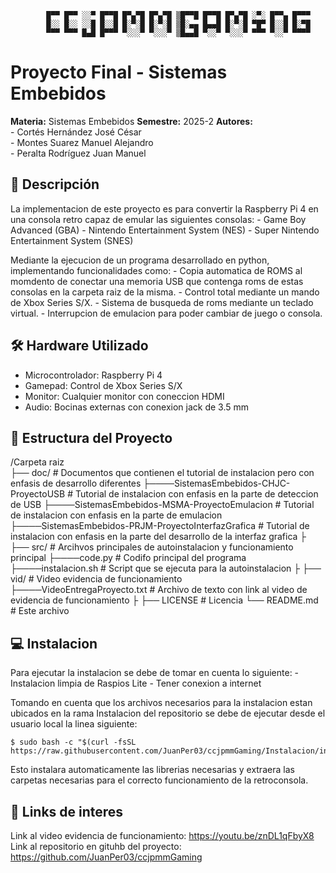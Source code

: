 
			█▀▀ █▀▀ ░░▀ █▀▀█ █▀▄▀█ █▀▄▀█ ▒█▀▀█ █▀▀█ █▀▄▀█ ░▀░ █▀▀▄ █▀▀▀ 
			█░░ █░░ ░░█ █░░█ █░▀░█ █░▀░█ ▒█░▄▄ █▄▄█ █░▀░█ ▀█▀ █░░█ █░▀█ 
			▀▀▀ ▀▀▀ █▄█ █▀▀▀ ▀░░░▀ ▀░░░▀ ▒█▄▄█ ▀░░▀ ▀░░░▀ ▀▀▀ ▀░░▀ ▀▀▀▀

# Proyecto Final - Sistemas Embebidos

**Materia:** 	Sistemas Embebidos 
**Semestre:**	2025-2
**Autores:**  
		- Cortés Hernández José César  
		- Montes Suarez Manuel Alejandro  
		- Peralta Rodríguez Juan Manuel  

## 📌 Descripción  
La implementacion de este proyecto es para convertir la Raspberry Pi 4 en una consola retro capaz de emular las siguientes consolas:
	- Game Boy Advanced (GBA)
	- Nintendo Entertainment System (NES)
	- Super Nintendo Entertainment System (SNES)

Mediante la ejecucion de un programa desarrollado en python, implementando funcionalidades como:
	- Copia automatica de ROMS al momdento de conectar una memoria USB que contenga roms de estas consolas
	  en la carpeta raiz de la misma.
	- Control total mediante un mando de Xbox Series S/X.
	- Sistema de busqueda de roms mediante un teclado virtual.
	- Interrupcion de emulacion para poder cambiar de juego o consola.

## 🛠️ Hardware Utilizado  
- Microcontrolador: Raspberry Pi 4
- Gamepad: Control de Xbox Series S/X
- Monitor: Cualquier monitor con coneccion HDMI
- Audio: Bocinas externas con conexion jack de 3.5 mm 

## 📂 Estructura del Proyecto  
/Carpeta raiz  
├── doc/  # Documentos que contienen el tutorial de instalacion pero con enfasis de desarrollo diferentes
├────SistemasEmbebidos-CHJC-ProyectoUSB					# Tutorial de instalacion con enfasis en la parte de deteccion de USB
├────SistemasEmbebidos-MSMA-ProyectoEmulacion			# Tutorial de instalacion con enfasis en la parte de emulacion
├────SistemasEmbebidos-PRJM-ProyectoInterfazGrafica		# Tutorial de instalacion con enfasis en la parte del desarrollo de la interfaz grafica
├
├── src/ # Arcihvos principales de autoinstalacion y funcionamiento principal
├────code.py 					# Codifo principal del programa
├────instalacion.sh 			# Script que se ejecuta para la autoinstalacion
├
├── vid/ # Video evidencia de funcionamiento		
├────VideoEntregaProyecto.txt	# Archivo de texto con link al video de evidencia de funcionamiento
├
├── LICENSE     				# Licencia
└── README.md   				# Este archivo  

## 💻 Instalacion
Para ejecutar la instalacion se debe de tomar en cuenta lo siguiente:
	- Instalacion limpia de Raspios Lite 
	- Tener conexion a internet

Tomando en cuenta que los archivos necesarios para la instalacion estan ubicados en la rama Instalacion del repositorio
se debe de ejecutar desde el usuario local la linea siguiente:

	$ sudo bash -c "$(curl -fsSL https://raw.githubusercontent.com/JuanPer03/ccjpmmGaming/Instalacion/instalacion.sh)"

Esto instalara automaticamente las librerias necesarias y extraera las carpetas necesarias para el correcto funcionamiento de la retroconsola.

## 🔗 Links de interes
Link al video evidencia de funcionamiento: https://youtu.be/znDL1qFbyX8
Link al repositorio en gituhb del proyecto: https://github.com/JuanPer03/ccjpmmGaming
